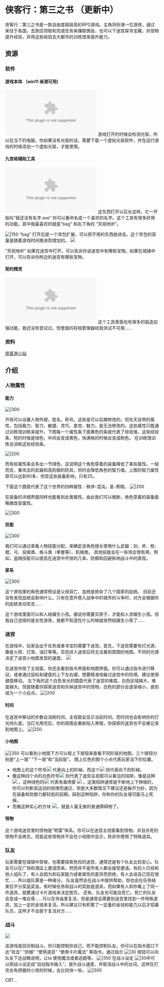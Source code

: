 # 侠客行：第三之书 （更新中）
侠客行：第三之书是一款自由度超级高的RPG游戏。主角将扮演一位游侠，通过来往于各国，去旅店领取和完成任务来赚取佣金，也可以下迷宫探寻宝藏，杀怪物提升经验，并用这些经验去大都市的训练馆来提升能力。


## 资源
### 软件
#### 游戏本体 （win11 亲测可用) 
![](../assets/img/第三之书1083汉化版（ver1.0.5.8）.zip)
游戏打开的时候会检测光驱，所以在当下的电脑，你如果没有光驱的话，需要下载一个虚拟光驱软件，并在运行游戏的时候添加一个虚拟光驱，才能使用。

#### 九宫格辅助工具 
![](../assets/img/LdeET_1.1.7.1.zip)
这东西打开以后长这样。它一开始叫“我还没有名字.exe” 你可以重命名成一个喜欢的名字。这个工具有很多好用的功能，其中我最喜欢的就是“bag" 和右下角的 “天视地听”。 

![|150](https://i.imgur.com/Nw3wnUV.png)
“bag” 打开后是一个背包扩展，可以把不用的东西放进去。这个背包的容量是随着游戏时间推进而增加的。
![](https://i.imgur.com/KoZtblK.png)

 “天视地听” 如果在迷宫中打开，可以告诉你该迷宫中有哪些宝物。如果在城镇中打开，可以告诉你附近的迷宫有哪些宝物。

#### 契约精灵
![](../assets/img/elf_1.2.5.5.zip)
这个工具里面也有很多的锻造加强功能，我还没有尝试过。但里面的存档管理器经我测试不可用……


### 资料

[侠客游小站](https://sites.google.com/site/lunticdawn/%E6%AA%94%E6%A1%88%E5%BA%AB)

## 介绍
### 人物属性

#### 能力

![|300](https://i.imgur.com/dmywNH9.png)

开局可以设置人物外貌，姓名，称号。这些是可以后期修改的。但先天自带的属性，包括极力、智力、敏捷、灵巧、直觉、魅力，是无法修改的。这些属性只能通过训练馆训练来提升。下图每一个属性条下面黄色的条就代表了经验值，这些经验条，短的时候是绿色，中间会变成黄色，快满格的时候会变成粉色。 在训练馆训练会消耗这些经验条。

![|200](https://i.imgur.com/Kk8fW8B.png)

而有些属性条会多出一节绿色，这说明这个角色穿着的装备降低了某些属性。一般而言，重攻击的武器和高防御的防具，同时会降低角色的智力值。上图的智力属性原可以达到90多，但受这些装备影响，只有25。

下面这个圆盘代表了这个世界的四种属性：秩序-混沌，圣-黑暗。
![|200](https://i.imgur.com/cMLrKve.png)

在装备的详细界面同样也能看到此类属性。由此我们可以推断，角色穿着的装备能略微改变属性。

![|300](https://i.imgur.com/9eI9PiU.png)

#### 技能
![|300](https://i.imgur.com/6ut0kTL.png)

我们可以通过查看人物技能分配，来确定该角色擅长使用什么武器：剑、斧、枪、棍、弓、投掷类、格斗类（拳套等）、机械类。 其他技能会在一些场合很有用，例如，盗贼技能可以提高在迷宫中开锁的几率、防御和回避影响战斗中的表现。

#### 家系

![|300](https://i.imgur.com/4y15aRV.png)

这个游戏里的角色通常预设是父母双亡、血统是掺杂了几个国家的血统。 目前还没有发现血统会影响什么，只有在意外卷入战争中的城市的斗争时，对方会根据你的血统发动攻击……

这个游戏里面可以和人结婚生小孩。据说你需要买房子，才能和人求婚生小孩。但我自己选择的是女性游侠，我都不知道在什么时候就突然结婚生小孩了……

### 迷宫
在游戏中，玩家会出于任务或者寻宝的需要下迷宫。首先，下迷宫需要有灯光源，像是火把、灯笼、油灯等等。否则进入迷宫后将无法看到周围的地图。不同的光源决定了迷宫小地图发现的速度。
![](https://i.imgur.com/isZMuFg.png)

在迷宫中除了主视窗，你还会看到指令界面和地图界面。你可以通过指令进行移动，或者通过鼠标和键盘的上下左右键。想要精准地躲过迷宫中的险境，建议使用键盘移动。
左下角的这个白色发光的圆盘代表了迷宫的难度。白色区域越大，难度越大。但是随着你探索迷宫和杀掉迷宫中的怪物，白色的部分会逐渐缩小，直到成为一个小白点。
![|200](https://i.imgur.com/Y9WMSde.png)
#### 时间
在迷宫中移动的步数会消耗时间，主视窗会显示当前时间，而时间也会影响你的灯光持久度。当灯光用完后，你的周围会重新陷入黑暗，你探索的迷宫也不会被记录到地图上。
![|250](https://i.imgur.com/2SiD2j9.png)


#### 小地图
![|350](https://i.imgur.com/fKw0xqi.png)
可以看到小地图下方可以按上下按钮来查看不同阶层的地图，三个按钮分别是“上一层” “下一层”和“当前层”。 图上红色的那个小点代表玩家当下的位置。
- 地图上的这个符号![](https://i.imgur.com/d53Z6vG.png) 代表向上的阶梯，而这个![](https://i.imgur.com/rlzKtNt.png) 则代表向下的阶梯。
- 像这种四个点的白色符号![](https://i.imgur.com/czSGhKS.png) 则代表了迷宫主视窗可以看见的陷阱，像是这种 ![](https://i.imgur.com/ebS8QzZ.png) 。这种绿色的![](https://i.imgur.com/FimAHcL.png) 代表有毒喷雾 ![](https://i.imgur.com/Bgt37o4.png) 。这类陷阱通常是不断地上下伸缩的，你可以判断其运动的规律而通过，但是大多数情况下建议还是躲开为妙，因为在装备和防御力都较低的前期，踩到这种陷阱，你和你的队友很可能马上死掉。
- 而像这种实心的方块 ![](https://i.imgur.com/XYZo8Qx.png)，就是人畜无害的普通障碍物了。

#### 怪物
这个游戏迷宫里的怪物是“明雷”体系。你可以在迷宫主视窗看到怪物，并且杀死的怪物不会再生。但是这些怪物并不会在小地图中显示，除非你使用了特殊道具。

### 队友
玩家需要在城镇中穿梭，也需要探索危险的迷宫，通常还是有个队友比较安心。队友可以在广场和酒店上邀请而来。然而并不是所有人都会接受邀请。有的人已经和他人组队了，有人会因为和玩家能力或者属性的差异而拒绝，有人会说自己现在很忙…… 所以组队算是一种缘分。
队友虽然会在战斗中提供帮助，但也会在任务结束后平分奖品奖金。有时候任务和战斗的奖励是道具，而如果有人和你看上了同一件道具，就要通过卡片游戏来决定胜负。
还有，队友也可能会死亡。死亡的队友会变成一堆白骨……可以在寺庙里复活，但是通常会需要到迷宫里找到一件特殊道具，加上一定的金钱来复活。所以建议只有积累了一定量的金钱和能力以后才招募队员，这样才不会疲于复活对方……

### 战斗

![](https://i.imgur.com/KGyE2ca.png)

该游戏是回合制战斗。你只能控制你自己，而不能控制队友。你可以在指令窗口下达“攻击” “防御” “使用道具” “使用卡片魔法” 等指令。通过指示 ![|30](https://i.imgur.com/mv39v2a.png) 按钮可以向队友下达战略说明，让ta 使用魔法或者逃跑等。
![|350](https://i.imgur.com/XbIhHt5.png)
在战斗设定 ![|30](https://i.imgur.com/4fI0XLk.png)中可以把战斗设定成“自动指令输入”，提升战斗速度，并取消战斗中的台词，这样在打完全有把握的小怪的时候，会比较快一些。
![|300](https://i.imgur.com/Zjr6mUu.png)


CBT...

